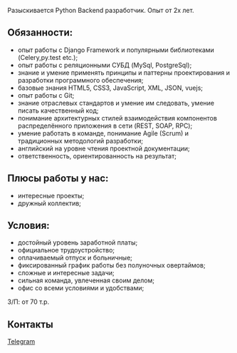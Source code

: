 Разыскивается Python Backend разработчик. Опыт от 2х лет.

## Обязанности:

* опыт работы с Django Framework и популярными библиотеками (Celery,py.test etc.);
* опыт работы с реляционными СУБД (MySql, PostgreSql);
* знание и умение применять принципы и паттерны проектирования и разработки программного обеспечения;
* базовые знания HTML5, CSS3, JavaScript, XML, JSON, vuejs;
* опыт работы c Git;
* знание отраслевых стандартов и умение им следовать, умение писать качественный код;
* понимание архитектурных стилей взаимодействия компонентов распределённого приложения в сети (REST, SOAP, RPC);
* умение работать в команде, понимание Agile (Scrum) и традиционных методологий разработки;
* английский на уровне чтения проектной документации;
* ответственность, ориентированность на результат;

## Плюсы работы у нас:

* интересные проекты;
* дружный коллектив;

## Условия:

* достойный уровень заработной платы;
* официальное трудоустройство;
* оплачиваемый отпуск и больничные;
* фиксированный график работы без полуночных овертаймов;
* сложные и интересные задачи;
* сильная команда, увлеченная своим делом;
* офис со всеми условиями и удобствами;

З/П: от 70 т.р.

## Контакты
[Telegram](https://tlgg.ru/lirioblanko)
